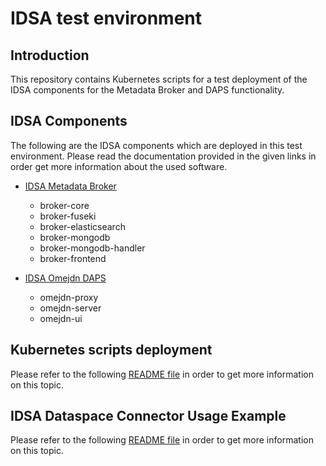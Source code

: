 # IDSA test environment

## Introduction
This repository contains Kubernetes scripts for a test deployment of the IDSA components for the Metadata Broker and DAPS functionality.

## IDSA Components
The following are the IDSA components which are deployed in this test environment. Please read the documentation provided in the given links in order get more information about the used software.

* [IDSA Metadata Broker](https://github.com/International-Data-Spaces-Association/metadata-broker-open-core)
  * broker-core
  * broker-fuseki
  * broker-elasticsearch
  * broker-mongodb
  * broker-mongodb-handler
  * broker-frontend

* [IDSA Omejdn DAPS](https://github.com/International-Data-Spaces-Association/omejdn-daps)
  * omejdn-proxy
  * omejdn-server
  * omejdn-ui

## Kubernetes scripts deployment
Please refer to the following [README file](https://github.com/GAIA-X4PLC-AAD/idsa-environment/tree/main/idsa/src/k8s) in order to get more information on this topic.

## IDSA Dataspace Connector Usage Example
Please refer to the following [README file](https://github.com/GAIA-X4PLC-AAD/idsa-environment/tree/main/idsa/src/docker-compose/connector-example) in order to get more information on this topic.
